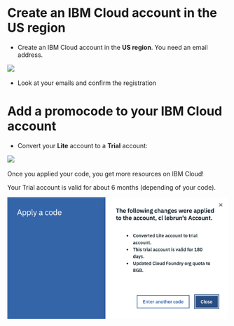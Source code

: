 
# Create an IBM Cloud account in the US region

+ Create an IBM Cloud account in the **US region**. You need an email address.

<img src="./images/cloud-registration.gif"/>

+ Look at your emails and confirm the registration

# Add a promocode to your IBM Cloud account

+ Convert your **Lite** account to a **Trial** account:

<img src="./images/code.gif"/>

Once you applied your code, you get more resources on IBM Cloud!

Your Trial account is valid for about 6 months (depending of your code).

<img src="./images/codeapplied.png"/>

